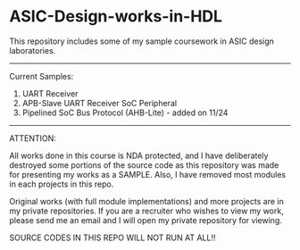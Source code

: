 # ASIC-Design-works-in-HDL
This repository includes some of my sample coursework in ASIC design laboratories. 

************

Current Samples: 
1. UART Receiver 
2. APB-Slave UART Receiver SoC Peripheral
3. Pipelined SoC Bus Protocol (AHB-Lite) - added on 11/24 

************
ATTENTION: 

All works done in this course is NDA protected, and I have deliberately destroyed some portions of the source code as this repository was made for presenting my works as a SAMPLE. Also, I have removed most modules in each projects in this repo. 

Original works (with full module implementations) and more projects are in my private repositories. 
If you are a recruiter who wishes to view my work, please send me an email and I will open my private repository for viewing. 

SOURCE CODES IN THIS REPO WILL NOT RUN AT ALL!! 


